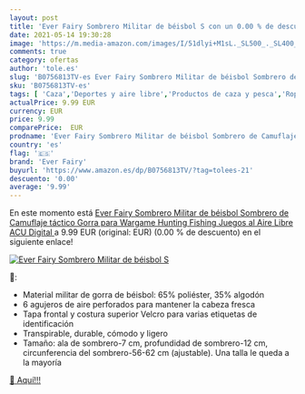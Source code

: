 ```yaml
---
layout: post
title: 'Ever Fairy Sombrero Militar de béisbol S con un 0.00 % de descuento'
date: 2021-05-14 19:30:28
image: 'https://m.media-amazon.com/images/I/51dlyi+M1sL._SL500_._SL400_.jpg'
comments: true
category: ofertas
author: 'tole.es'
slug: 'B0756813TV-es Ever Fairy Sombrero Militar de béisbol Sombrero de...'
sku: 'B0756813TV-es'
tags: [ 'Caza','Deportes y aire libre','Productos de caza y pesca','Ropa de caza','Ropa de caza para hombre','Sombreros y gorras de caza para hombre','ever fairy','fairy', ]
actualPrice: 9.99 EUR
currency: EUR
price: 9.99
comparePrice:  EUR
prodname: 'Ever Fairy Sombrero Militar de béisbol Sombrero de Camuflaje táctico Gorra para Wargame Hunting Fishing Juegos al Aire Libre  ACU Digital '
country: 'es'
flag: '🇪🇸'
brand: 'Ever Fairy'
buyurl: 'https://www.amazon.es/dp/B0756813TV/?tag=tolees-21'
descuento: '0.00'
average: '9.99'
---
```


En este momento está [Ever Fairy Sombrero Militar de béisbol Sombrero de Camuflaje táctico Gorra para Wargame Hunting Fishing Juegos al Aire Libre  ACU Digital ](https://www.amazon.es/dp/B0756813TV/?tag=tolees-21) a 9.99 EUR (original:  EUR) (0.00 %  de descuento) en el siguiente enlace!

[![Ever Fairy Sombrero Militar de béisbol S](https://m.media-amazon.com/images/I/51dlyi+M1sL._SL500_._SL400_.jpg)](https://www.amazon.es/dp/B0756813TV/?tag=tolees-21)

🔎:

- Material militar de gorra de béisbol: 65% poliéster, 35% algodón
- 6 agujeros de aire perforados para mantener la cabeza fresca
- Tapa frontal y costura superior Velcro para varias etiquetas de identificación
- Transpirable, durable, cómodo y ligero
- Tamaño: ala de sombrero-7 cm, profundidad de sombrero-12 cm, circunferencia del sombrero-56-62 cm (ajustable). Una talla le queda a la mayoría

[🛒 Aquí!!!](https://www.amazon.es/dp/B0756813TV/?tag=tolees-21)
